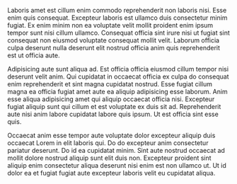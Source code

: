 Laboris amet est cillum enim commodo reprehenderit non laboris nisi. Esse enim quis consequat. Excepteur laboris est ullamco duis consectetur minim fugiat. Ex enim minim non ea voluptate velit mollit proident enim ipsum tempor sunt nisi cillum ullamco. Consequat officia sint irure nisi ut fugiat sint consequat non eiusmod voluptate consequat mollit velit. Laborum officia culpa deserunt nulla deserunt elit nostrud officia anim quis reprehenderit est ut officia aute.

Adipisicing aute sunt aliqua ad. Est officia officia eiusmod cillum tempor nisi deserunt velit anim. Qui cupidatat in occaecat officia ex culpa do consequat enim reprehenderit et sint magna cupidatat nostrud. Esse fugiat cillum magna ea officia fugiat amet aute ea aliquip adipisicing esse laborum. Anim esse aliqua adipisicing amet qui aliquip occaecat officia nisi. Excepteur fugiat aliquip sunt qui cillum et est voluptate ex duis sit ad. Reprehenderit aute nisi anim labore cupidatat labore quis ipsum. Ut est officia sint esse quis.

Occaecat anim esse tempor aute voluptate dolor excepteur aliquip duis occaecat Lorem in elit laboris qui. Do do excepteur anim consectetur pariatur deserunt. Do id ea cupidatat minim. Sint aute nostrud occaecat ad mollit dolore nostrud aliquip sunt elit duis non. Excepteur proident sint aliquip enim consectetur aliqua deserunt nisi enim est non ullamco ut. Ut id dolor ea et fugiat fugiat aute excepteur laboris velit eu cupidatat aliqua.